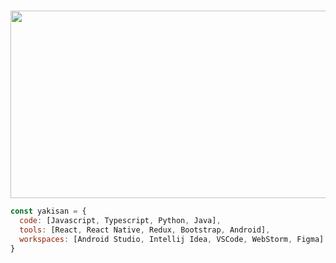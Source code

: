 
 
&nbsp;
<img src="https://media3.giphy.com/media/ZVik7pBtu9dNS/giphy.gif?cid=ecf05e4734am7tn8k147cb6jd85lp1s6b4iof137dofa8eah&rid=giphy.gif&ct=g" width="900" height="300">


```javascript
const yakisan = {
  code: [Javascript, Typescript, Python, Java],
  tools: [React, React Native, Redux, Bootstrap, Android],
  workspaces: [Android Studio, Intellij Idea, VSCode, WebStorm, Figma]
}
```
